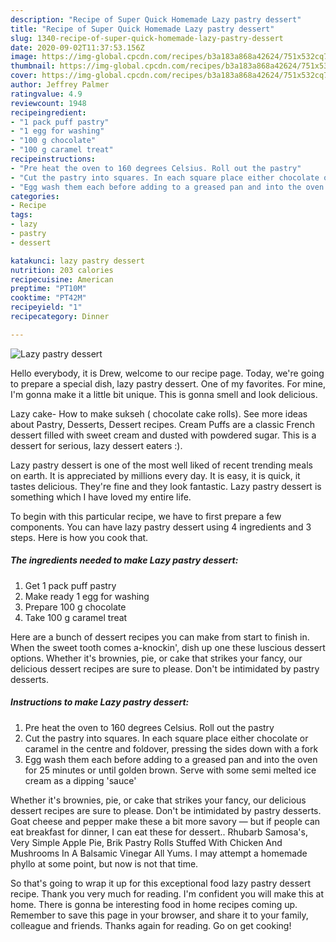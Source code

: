 ```yaml
---
description: "Recipe of Super Quick Homemade Lazy pastry dessert"
title: "Recipe of Super Quick Homemade Lazy pastry dessert"
slug: 1340-recipe-of-super-quick-homemade-lazy-pastry-dessert
date: 2020-09-02T11:37:53.156Z
image: https://img-global.cpcdn.com/recipes/b3a183a868a42624/751x532cq70/lazy-pastry-dessert-recipe-main-photo.jpg
thumbnail: https://img-global.cpcdn.com/recipes/b3a183a868a42624/751x532cq70/lazy-pastry-dessert-recipe-main-photo.jpg
cover: https://img-global.cpcdn.com/recipes/b3a183a868a42624/751x532cq70/lazy-pastry-dessert-recipe-main-photo.jpg
author: Jeffrey Palmer
ratingvalue: 4.9
reviewcount: 1948
recipeingredient:
- "1 pack puff pastry"
- "1 egg for washing"
- "100 g chocolate"
- "100 g caramel treat"
recipeinstructions:
- "Pre heat the oven to 160 degrees Celsius. Roll out the pastry"
- "Cut the pastry into squares. In each square place either chocolate or caramel in the centre and foldover, pressing the sides down with a fork"
- "Egg wash them each before adding to a greased pan and into the oven for 25 minutes or until golden brown. Serve with some semi melted ice cream as a dipping &#39;sauce&#39;"
categories:
- Recipe
tags:
- lazy
- pastry
- dessert

katakunci: lazy pastry dessert 
nutrition: 203 calories
recipecuisine: American
preptime: "PT10M"
cooktime: "PT42M"
recipeyield: "1"
recipecategory: Dinner

---
```



![Lazy pastry dessert](https://img-global.cpcdn.com/recipes/b3a183a868a42624/751x532cq70/lazy-pastry-dessert-recipe-main-photo.jpg)

Hello everybody, it is Drew, welcome to our recipe page. Today, we're going to prepare a special dish, lazy pastry dessert. One of my favorites. For mine, I'm gonna make it a little bit unique. This is gonna smell and look delicious.

Lazy cake- How to make sukseh ( chocolate cake rolls). See more ideas about Pastry, Desserts, Dessert recipes. Cream Puffs are a classic French dessert filled with sweet cream and dusted with powdered sugar. This is a dessert for serious, lazy dessert eaters :).

Lazy pastry dessert is one of the most well liked of recent trending meals on earth. It is appreciated by millions every day. It is easy, it is quick, it tastes delicious. They're fine and they look fantastic. Lazy pastry dessert is something which I have loved my entire life.


To begin with this particular recipe, we have to first prepare a few components. You can have lazy pastry dessert using 4 ingredients and 3 steps. Here is how you cook that.

<!--inarticleads1-->

##### The ingredients needed to make Lazy pastry dessert:

1. Get 1 pack puff pastry
1. Make ready 1 egg for washing
1. Prepare 100 g chocolate
1. Take 100 g caramel treat


Here are a bunch of dessert recipes you can make from start to finish in. When the sweet tooth comes a-knockin&#39;, dish up one these luscious dessert options. Whether it&#39;s brownies, pie, or cake that strikes your fancy, our delicious dessert recipes are sure to please. Don&#39;t be intimidated by pastry desserts. 

<!--inarticleads2-->

##### Instructions to make Lazy pastry dessert:

1. Pre heat the oven to 160 degrees Celsius. Roll out the pastry
1. Cut the pastry into squares. In each square place either chocolate or caramel in the centre and foldover, pressing the sides down with a fork
1. Egg wash them each before adding to a greased pan and into the oven for 25 minutes or until golden brown. Serve with some semi melted ice cream as a dipping &#39;sauce&#39;


Whether it&#39;s brownies, pie, or cake that strikes your fancy, our delicious dessert recipes are sure to please. Don&#39;t be intimidated by pastry desserts. Goat cheese and pepper make these a bit more savory — but if people can eat breakfast for dinner, I can eat these for dessert.. Rhubarb Samosa&#39;s, Very Simple Apple Pie, Brik Pastry Rolls Stuffed With Chicken And Mushrooms In A Balsamic Vinegar All Yums. I may attempt a homemade phyllo at some point, but now is not that time. 

So that's going to wrap it up for this exceptional food lazy pastry dessert recipe. Thank you very much for reading. I'm confident you will make this at home. There is gonna be interesting food in home recipes coming up. Remember to save this page in your browser, and share it to your family, colleague and friends. Thanks again for reading. Go on get cooking!
